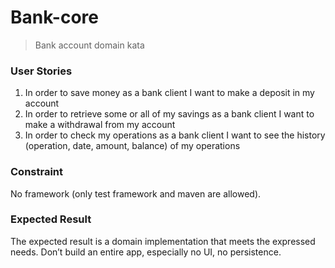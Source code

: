 # Bank-core

> Bank account domain kata

### User Stories

 1. In order to save money as a bank client I want to make a deposit in my account
 2. In order to retrieve some or all of my savings as a bank client I want to make a withdrawal from my account 
 3. In order to check my operations as a bank client I want to see the history (operation, date, amount, balance) of my operations

### Constraint

No framework (only test framework and maven are allowed). 

### Expected Result

The expected result is a domain implementation that meets the expressed needs.
Don’t build an entire app, especially no UI, no persistence.
